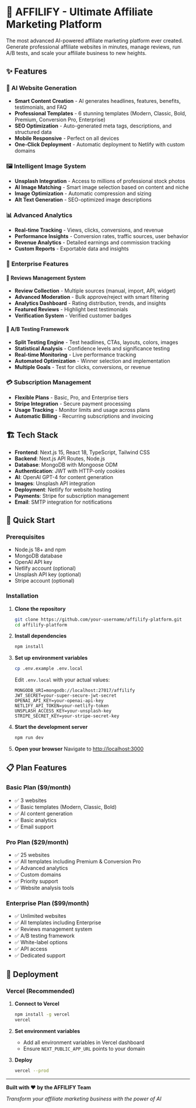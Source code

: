# 🚀 AFFILIFY - Ultimate Affiliate Marketing Platform

The most advanced AI-powered affiliate marketing platform ever created. Generate professional affiliate websites in minutes, manage reviews, run A/B tests, and scale your affiliate business to new heights.

## ✨ Features

### 🤖 AI Website Generation
- **Smart Content Creation** - AI generates headlines, features, benefits, testimonials, and FAQ
- **Professional Templates** - 6 stunning templates (Modern, Classic, Bold, Premium, Conversion Pro, Enterprise)
- **SEO Optimization** - Auto-generated meta tags, descriptions, and structured data
- **Mobile Responsive** - Perfect on all devices
- **One-Click Deployment** - Automatic deployment to Netlify with custom domains

### 🖼️ Intelligent Image System
- **Unsplash Integration** - Access to millions of professional stock photos
- **AI Image Matching** - Smart image selection based on content and niche
- **Image Optimization** - Automatic compression and sizing
- **Alt Text Generation** - SEO-optimized image descriptions

### 📊 Advanced Analytics
- **Real-time Tracking** - Views, clicks, conversions, and revenue
- **Performance Insights** - Conversion rates, traffic sources, user behavior
- **Revenue Analytics** - Detailed earnings and commission tracking
- **Custom Reports** - Exportable data and insights

### 👑 Enterprise Features

#### 🌟 Reviews Management System
- **Review Collection** - Multiple sources (manual, import, API, widget)
- **Advanced Moderation** - Bulk approve/reject with smart filtering
- **Analytics Dashboard** - Rating distribution, trends, and insights
- **Featured Reviews** - Highlight best testimonials
- **Verification System** - Verified customer badges

#### 🧪 A/B Testing Framework
- **Split Testing Engine** - Test headlines, CTAs, layouts, colors, images
- **Statistical Analysis** - Confidence levels and significance testing
- **Real-time Monitoring** - Live performance tracking
- **Automated Optimization** - Winner selection and implementation
- **Multiple Goals** - Test for clicks, conversions, or revenue

### 💳 Subscription Management
- **Flexible Plans** - Basic, Pro, and Enterprise tiers
- **Stripe Integration** - Secure payment processing
- **Usage Tracking** - Monitor limits and usage across plans
- **Automatic Billing** - Recurring subscriptions and invoicing

## 🏗️ Tech Stack

- **Frontend**: Next.js 15, React 18, TypeScript, Tailwind CSS
- **Backend**: Next.js API Routes, Node.js
- **Database**: MongoDB with Mongoose ODM
- **Authentication**: JWT with HTTP-only cookies
- **AI**: OpenAI GPT-4 for content generation
- **Images**: Unsplash API integration
- **Deployment**: Netlify for website hosting
- **Payments**: Stripe for subscription management
- **Email**: SMTP integration for notifications

## 🚀 Quick Start

### Prerequisites
- Node.js 18+ and npm
- MongoDB database
- OpenAI API key
- Netlify account (optional)
- Unsplash API key (optional)
- Stripe account (optional)

### Installation

1. **Clone the repository**
   ```bash
   git clone https://github.com/your-username/affilify-platform.git
   cd affilify-platform
   ```

2. **Install dependencies**
   ```bash
   npm install
   ```

3. **Set up environment variables**
   ```bash
   cp .env.example .env.local
   ```
   
   Edit `.env.local` with your actual values:
   ```env
   MONGODB_URI=mongodb://localhost:27017/affilify
   JWT_SECRET=your-super-secure-jwt-secret
   OPENAI_API_KEY=your-openai-api-key
   NETLIFY_API_TOKEN=your-netlify-token
   UNSPLASH_ACCESS_KEY=your-unsplash-key
   STRIPE_SECRET_KEY=your-stripe-secret-key
   ```

4. **Start the development server**
   ```bash
   npm run dev
   ```

5. **Open your browser**
   Navigate to [http://localhost:3000](http://localhost:3000)

## 📋 Plan Features

### Basic Plan ($9/month)
- ✅ 3 websites
- ✅ Basic templates (Modern, Classic, Bold)
- ✅ AI content generation
- ✅ Basic analytics
- ✅ Email support

### Pro Plan ($29/month)
- ✅ 25 websites
- ✅ All templates including Premium & Conversion Pro
- ✅ Advanced analytics
- ✅ Custom domains
- ✅ Priority support
- ✅ Website analysis tools

### Enterprise Plan ($99/month)
- ✅ Unlimited websites
- ✅ All templates including Enterprise
- ✅ Reviews management system
- ✅ A/B testing framework
- ✅ White-label options
- ✅ API access
- ✅ Dedicated support

## 🚀 Deployment

### Vercel (Recommended)
1. **Connect to Vercel**
   ```bash
   npm install -g vercel
   vercel
   ```

2. **Set environment variables**
   - Add all environment variables in Vercel dashboard
   - Ensure `NEXT_PUBLIC_APP_URL` points to your domain

3. **Deploy**
   ```bash
   vercel --prod
   ```

---

**Built with ❤️ by the AFFILIFY Team**

*Transform your affiliate marketing business with the power of AI*
